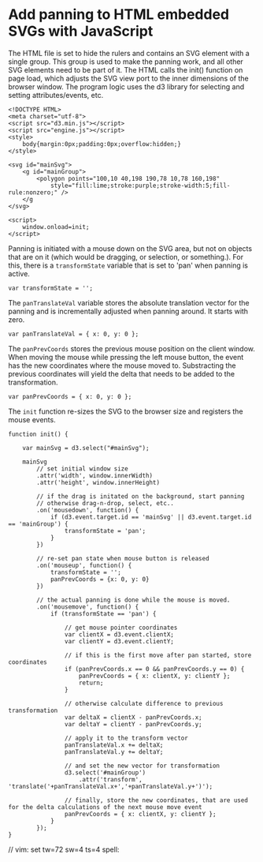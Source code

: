 Add panning to HTML embedded SVGs with JavaScript
=================================================

The HTML file is set to hide the rulers and contains an SVG element with
a single group. This group is used to make the panning work, and all
other SVG elements need to be part of it. The HTML calls the init()
function on page load, which adjusts the SVG view port to the inner
dimensions of the browser window. The program logic uses the d3 library
for selecting and setting attributes/events, etc.

    <!DOCTYPE HTML>
    <meta charset="utf-8">
    <script src="d3.min.js"></script>
    <script src="engine.js"></script>
    <style>
        body{margin:0px;padding:0px;overflow:hidden;}
    </style>

    <svg id="mainSvg">
        <g id="mainGroup">
            <polygon points="100,10 40,198 190,78 10,78 160,198"
                style="fill:lime;stroke:purple;stroke-width:5;fill-rule:nonzero;" />
        </g
    </svg>

    <script>
        window.onload=init;
    </script>

Panning is initiated with a mouse down on the SVG area, but not on
objects that are on it (which would be dragging, or selection, or
something.). For this, there is a `transformState` variable that is set
to 'pan' when panning is active.

    var transformState = '';

The `panTranslateVal` variable stores the absolute translation vector
for the panning and is incrementally adjusted when panning around. It
starts with zero.

    var panTranslateVal = { x: 0, y: 0 };

The `panPrevCoords` stores the previous mouse position on the client
window. When moving the mouse while pressing the left mouse button, the
event has the new coordinates where the mouse moved to. Substracting the
previous coordinates will yield the delta that needs to be added to the
transformation.

    var panPrevCoords = { x: 0, y: 0 };

The `init` function re-sizes the SVG to the browser size and registers
the mouse events.

    function init() {

        var mainSvg = d3.select("#mainSvg");

        mainSvg
            // set initial window size
            .attr('width', window.innerWidth)
            .attr('height', window.innerHeight)

            // if the drag is initated on the background, start panning
            // otherwise drag-n-drop, select, etc..
            .on('mousedown', function() {
                if (d3.event.target.id == 'mainSvg' || d3.event.target.id == 'mainGroup') {
                    transformState = 'pan';
                }
            })

            // re-set pan state when mouse button is released
            .on('mouseup', function() {
                transformState = '';
                panPrevCoords = {x: 0, y: 0}
            })

            // the actual panning is done while the mouse is moved.
            .on('mousemove', function() {
                if (transformState == 'pan') {

                    // get mouse pointer coordinates
                    var clientX = d3.event.clientX;
                    var clientY = d3.event.clientY;

                    // if this is the first move after pan started, store coordinates
                    if (panPrevCoords.x == 0 && panPrevCoords.y == 0) {
                        panPrevCoords = { x: clientX, y: clientY };
                        return;
                    }

                    // otherwise calculate difference to previous transformation
                    var deltaX = clientX - panPrevCoords.x;
                    var deltaY = clientY - panPrevCoords.y;

                    // apply it to the transform vector
                    panTranslateVal.x += deltaX;
                    panTranslateVal.y += deltaY;

                    // and set the new vector for transformation
                    d3.select('#mainGroup')
                        .attr('transform', 'translate('+panTranslateVal.x+','+panTranslateVal.y+')');

                    // finally, store the new coordinates, that are used for the delta calculations of the next mouse move event
                    panPrevCoords = { x: clientX, y: clientY };
                }
            });
    }

// vim: set tw=72 sw=4 ts=4 spell:
